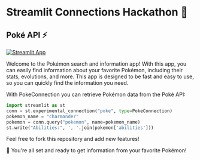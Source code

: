 # Streamlit Connections Hackathon 🎈
## Poké API ⚡
[![Streamlit App](https://static.streamlit.io/badges/streamlit_badge_black_white.svg)](https://pokemonapp.streamlit.app)

Welcome to the Pokémon search and information app! With this app, you can easily find information about your favorite Pokémon, including their stats, evolutions, and more. This app is designed to be fast and easy to use, so you can quickly find the information you need.

With PokeConnection you can retrieve Pokémon data from the Poké API:

```python
import streamlit as st
conn = st.experimental_connection("poke", type=PokeConnection)
pokemon_name = "charmander"
pokemon = conn.query("pokemon", name=pokemon_name)
st.write("Abilities:", ', '.join(pokemon['abilities']))
```
Feel free to fork this repository and add new features! 


🥳 You're all set and ready to get information from your favorite Pokémon!
